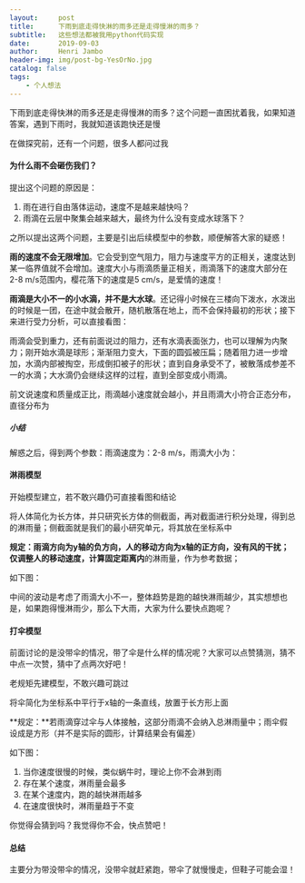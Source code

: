 ```yaml
---
layout:     post
title:      下雨到底走得快淋的雨多还是走得慢淋的雨多？
subtitle:   这些想法都被我用python代码实现
date:       2019-09-03
author:     Henri Jambo
header-img: img/post-bg-YesOrNo.jpg
catalog: false
tags:
    - 个人想法
---
```


下雨到底走得快淋的雨多还是走得慢淋的雨多？这个问题一直困扰着我，如果知道答案，遇到下雨时，我就知道该跑快还是慢

在做探究前，还有一个问题，很多人都问过我

#### 为什么雨不会砸伤我们？ ####

提出这个问题的原因是：   

1. 雨在进行自由落体运动，速度不是越来越快吗？   
2. 雨滴在云层中聚集会越来越大，最终为什么没有变成水球落下？

之所以提出这两个问题，主要是引出后续模型中的参数，顺便解答大家的疑惑！

**雨的速度不会无限增加**。它会受到空气阻力，阻力与速度平方的正相关，速度达到某一临界值就不会增加。速度大小与雨滴质量正相关，雨滴落下的速度大部分在2-8 m/s范围内，樱花落下的速度是5 cm/s，是爱情的速度！

**雨滴是大小不一的小水滴，并不是大水球**。还记得小时候在三楼向下泼水，水泼出的时候是一团，在途中就会散开，随机散落在地上，而不会保持最初的形状；接下来进行受力分析，可以直接看图：

雨滴会受到重力，还有前面说过的阻力，还有水滴表面张力，也可以理解为内聚力；刚开始水滴是球形；渐渐阻力变大，下面的圆弧被压扁；随着阻力进一步增加，水滴内部被掏空，形成倒扣被子的形状；直到自身承受不了，被散落成参差不一的水滴；大水滴仍会继续这样的过程，直到全部变成小雨滴。

前文说速度和质量成正比，雨滴越小速度就会越小，并且雨滴大小符合正态分布，直径分布为

##### 小结 #####

解惑之后，得到两个参数：雨滴速度为：2-8 m/s，雨滴大小为：

#### 淋雨模型 ####

开始模型建立，若不敢兴趣仍可直接看图和结论

将人体简化为长方体，并只研究长方体的侧截面，再对截面进行积分处理，得到总的淋雨量；侧截面就是我们的最小研究单元，将其放在坐标系中

**规定：**雨滴方向为y轴的负方向，人的移动方向为x轴的正方向，没有风的干扰；仅调整人的移动速度，计算**固定距离内**的淋雨量，作为参考数据；

如下图：

中间的波动是考虑了雨滴大小不一，整体趋势是跑的越快淋雨越少，其实想想也是，如果跑得慢淋雨少，那么下大雨，大家为什么要快点跑呢？

#### 打伞模型 ####

前面讨论的是没带伞的情况，带了伞是什么样的情况呢？大家可以点赞猜测，猜不中点一次赞，猜中了点两次好吧！

老规矩先建模型，不敢兴趣可跳过

将伞简化为坐标系中平行于x轴的一条直线，放置于长方形上面

**规定：**若雨滴穿过伞与人体接触，这部分雨滴不会纳入总淋雨量中；雨伞假设成是方形（并不是实际的圆形，计算结果会有偏差）

如下图：

1. 当你速度很慢的时候，类似蜗牛时，理论上你不会淋到雨
2. 存在某个速度，淋雨量会最多
3. 在某个速度内，跑的越快淋雨越多
4. 在速度很快时，淋雨量趋于不变

你觉得会猜到吗？我觉得你不会，快点赞吧！

#### 总结 ####

主要分为带没带伞的情况，没带伞就赶紧跑，带伞了就慢慢走，但鞋子可能会湿！
